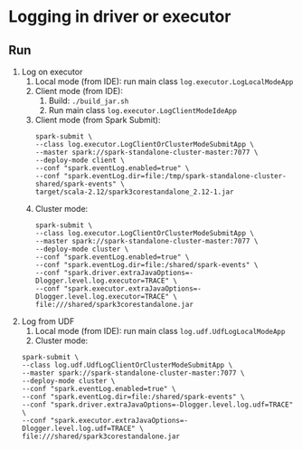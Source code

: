 # Logging in driver or executor

## Run

1. Log on executor
    1. Local mode (from IDE): run main class `log.executor.LogLocalModeApp`
    2. Client mode (from IDE):
        1. Build: `./build_jar.sh`
        2. Run main class `log.executor.LogClientModeIdeApp`
    3. Client mode (from Spark Submit):
       ```shell
       spark-submit \
       --class log.executor.LogClientOrClusterModeSubmitApp \
       --master spark://spark-standalone-cluster-master:7077 \
       --deploy-mode client \
       --conf "spark.eventLog.enabled=true" \
       --conf "spark.eventLog.dir=file:/tmp/spark-standalone-cluster-shared/spark-events" \
       target/scala-2.12/spark3corestandalone_2.12-1.jar
       ```
    4. Cluster mode:
       ```shell
       spark-submit \
       --class log.executor.LogClientOrClusterModeSubmitApp \
       --master spark://spark-standalone-cluster-master:7077 \
       --deploy-mode cluster \
       --conf "spark.eventLog.enabled=true" \
       --conf "spark.eventLog.dir=file:/shared/spark-events" \
       --conf "spark.driver.extraJavaOptions=-Dlogger.level.log.executor=TRACE" \
       --conf "spark.executor.extraJavaOptions=-Dlogger.level.log.executor=TRACE" \
       file:///shared/spark3corestandalone.jar
       ```
2. Log from UDF
    1. Local mode (from IDE): run main class `log.udf.UdfLogLocalModeApp`
    2. Cluster mode:
     ```shell
     spark-submit \
     --class log.udf.UdfLogClientOrClusterModeSubmitApp \
     --master spark://spark-standalone-cluster-master:7077 \
     --deploy-mode cluster \
     --conf "spark.eventLog.enabled=true" \
     --conf "spark.eventLog.dir=file:/shared/spark-events" \
     --conf "spark.driver.extraJavaOptions=-Dlogger.level.log.udf=TRACE" \
     --conf "spark.executor.extraJavaOptions=-Dlogger.level.log.udf=TRACE" \
     file:///shared/spark3corestandalone.jar
     ```